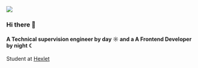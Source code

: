 <img align="rigth" src="https://github-readme-stats.vercel.app/api?username=marininiurii&show_icons=true&theme=bear" /> 

### Hi there 👋 

#### A Technical supervision engineer by day ☼ and a A Frontend Developer by night ☾

Student at [Hexlet](https://ru.hexlet.io/u/matisse)
